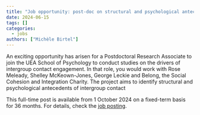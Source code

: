 ```yaml
---
title: "Job opportunity: post-doc on structural and psychological antecedents of intergroup contact"
date: 2024-06-15
tags: []
categories: 
  - jobs
authors: ["Michèle Birtel"] 
---
```


An exciting opportunity has arisen for a Postdoctoral Research Associate to join the UEA School of Psychology to conduct studies on the drivers of intergroup contact engagement. In that role, you would work with Rose Meleady, Shelley McKeown-Jones, George Leckie and Belong, the Social Cohesion and Integration Charity. The project aims to identify structural and psychological antecedents of intergroup contact
 
This full-time post is available from 1 October 2024 on a fixed-term basis for 36 months. For details, check the [job posting](https://vacancies.uea.ac.uk/vacancies/963/postdoctoral-research-associate-ra2223.html).
